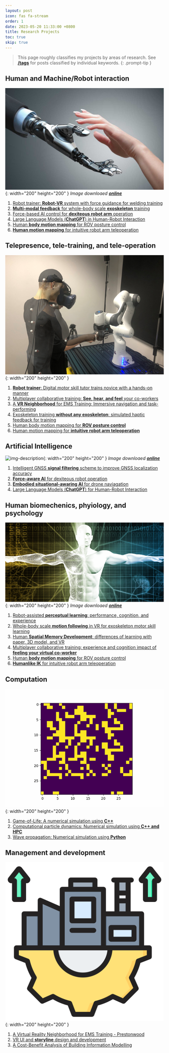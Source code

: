 ```yaml
---
layout: post
icon: fas fa-stream
order: 1
date: 2023-05-20 11:33:00 +0800
title: Research Projects
toc: true
skip: true
---
```


> This page roughly classifies my projects by areas of research. See [**/tags**](https://gilbert-yangye.github.io/tags/) for posts classified by individual keywords.
{: .prompt-tip }

## Human and Machine/Robot interaction
![img-description](/images/Project/HCI.jpg){: width="200" height="200" }
_Image downloaed [**online**](https://mediax.stanford.edu/research/human-machine-interaction-and-sensing/)_

1. [Robot trainer: **Robot-VR** system with force guidance for welding training](https://gilbert-yangye.github.io/posts/Welding/) 
2. [**Multi-modal feedback** for whole-body scale **exoskeleton** training](https://gilbert-yangye.github.io/posts/Haptic-Exoskeleton-training/) 
3. [Force-based AI control for **dexiteous robot arm** operation](https://gilbert-yangye.github.io/posts/Embodied-Robot/)
4. [Large Language Models (**ChatGPT**) in Human-Robot Interaction](https://gilbert-yangye.github.io/posts/ChatGPT-Robot/)
5. [Human **body motion mapping** for ROV posture control](https://gilbert-yangye.github.io/posts/ROV/)
6. [**Human motion mapping** for intuitive robot arm teleoperation](https://gilbert-yangye.github.io/posts/HumanIK/)


## Telepresence, tele-training, and tele-operation

![img-description](/images/Project/WeldingHuman.png){: width="200" height="200" }

1. [**Robot trainer**: Digital motor skill tutor trains novice with a hands-on manner](https://gilbert-yangye.github.io/posts/Welding/) 
2. [Multiplayer collaborative training: **See, hear, and feel** your co-workers](https://gilbert-yangye.github.io/posts/Multiplayer/)
3. [A **VR Neighborhood** for EMS Training: Immersive navigation and task-performing](https://gilbert-yangye.github.io/posts/Prestonwood/)
4. [Exoskeleton training **without any exoskeleton**: simulated haptic feedback for training](https://gilbert-yangye.github.io/posts/Haptic-Exoskeleton-training/)
5. [Human body motion mapping for **ROV posture control**](https://gilbert-yangye.github.io/posts/ROV/)
6. [Human motion mapping for **intuitive robot arm teleoperation**](https://gilbert-yangye.github.io/posts/HumanIK/)


## Artificial Intelligence
![img-description](/images/Project/ai.jpg){: width="200" height="200" }
_Image downloaed [**online**](https://magazine.wharton.upenn.edu/digital/the-future-of-artificial-intelligence-in-medicine/)_

1. [Intelligent GNSS **signal filtering** scheme to improve GNSS localization accuracy](https://gilbert-yangye.github.io/posts/GNSS/)
2. [**Force-aware AI** for dexiteous robot operation](https://gilbert-yangye.github.io/posts/Embodied-Robot/)
3. [**Embodied situational-awaring AI** for drone naviagation](https://gilbert-yangye.github.io/posts/Embodied-Drone/)
4. [Large Language Models (**ChatGPT**) for Human-Robot Interaction](https://gilbert-yangye.github.io/posts/ChatGPT-Robot/)



## Human biomechenics, phyiology, and psychology
![img-description](/images/Project/human.jpg){: width="200" height="200" }
_Image downloaed [**online**](https://www.healthtransformation.net/understanding-the-mind-body-connection/)_

1. [Robot-assisted **perceptual learning**: performance, cognition, and experience](https://gilbert-yangye.github.io/posts/Welding/) 
2. [Whole-body scale **motion following** in VR for exoskeleton motor skill learning](https://gilbert-yangye.github.io/posts/Haptic-Exoskeleton-training/)
3. [Human **Spatial Memory Development**: differences of learning with paper, 3D model, and VR](https://gilbert-yangye.github.io/posts/Spatial-Memory/)
4. [Multiplayer collaborative training: experience and cognition impact of **feeling your virtual co-worker**](https://gilbert-yangye.github.io/posts/Multiplayer/)
5. [Human **body motion mapping** for ROV posture control](https://gilbert-yangye.github.io/posts/ROV/)
6. [**Humanlike IK** for intuitive robot arm teleoperation](https://gilbert-yangye.github.io/posts/HumanIK/)



## Computation
![img-description](/images/Project/Game-of-Life.gif){: width="200" height="200" }

1. [Game-of-Life: A numerical simulation using **C++**](https://gilbert-yangye.github.io/posts/GoL/)
2. [Computational particle dynamics: Numerical simulation using **C++ and HPC**](https://gilbert-yangye.github.io/posts/Particles/)
3. [Wave propagation: Numerical simulation using **Python**](https://gilbert-yangye.github.io/posts/Wave/)




## Management and development
![img-description](/images/Project/infrastructure.png){: width="200" height="200" }

1. [A Virtual Reality Neighborhood for EMS Training - Prestonwood](https://gilbert-yangye.github.io/posts/Prestonwood/)
2. [VR UI and **storyline** design and development](https://gilbert-yangye.github.io/posts/Pipeline-and-Interaction-Design/)
3. [A Cost-Benefit Analysis of Building Information Modelling](https://gilbert-yangye.github.io/posts/BIM/)

